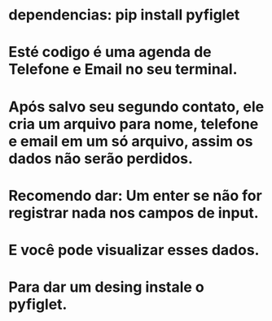 # dependencias: pip install pyfiglet

# Esté codigo é uma agenda de Telefone e Email no seu terminal.
# Após salvo seu segundo contato, ele cria um arquivo para nome, telefone e email em um só arquivo, assim os dados não serão perdidos.
# Recomendo dar: Um enter se não for registrar nada nos campos de input.
# E você pode visualizar esses dados.
# Para dar um desing instale o pyfiglet.
